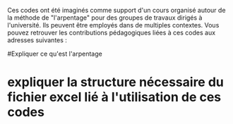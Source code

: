Ces codes ont été imaginés comme support d'un cours organisé autour de la méthode de "l'arpentage" pour des groupes de travaux dirigés à l'université. Ils peuvent être employés dans de multiples contextes.
Vous pouvez retrouver les contributions pédagogiques liées à ces codes aux adresses suivantes :

#Expliquer ce qu'est l'arpentage

# expliquer la structure nécessaire du fichier excel lié à l'utilisation de ces codes
